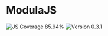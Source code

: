 # ModulaJS

<div>
<!-- JS Coverage Badge -->
<img src="https://img.shields.io/badge/JS Coverage-85.94%25-yellow" alt="JS Coverage 85.94%">

<!-- Version Badge -->
<img src="https://img.shields.io/badge/Version-0.3.1-blue" alt="Version 0.3.1">
</div>